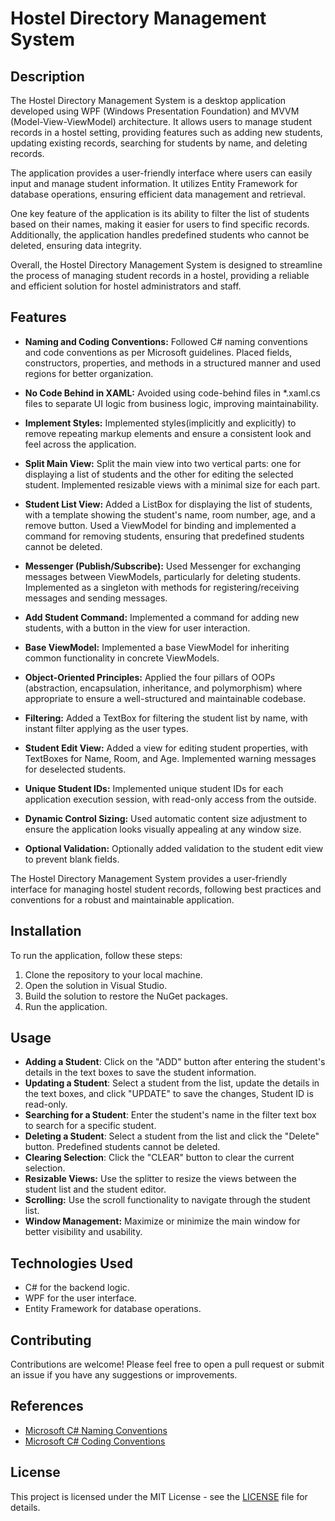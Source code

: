 # Hostel Directory Management System

## Description

The Hostel Directory Management System is a desktop application developed using WPF (Windows Presentation Foundation) and MVVM (Model-View-ViewModel) architecture. It allows users to manage student records in a hostel setting, providing features such as adding new students, updating existing records, searching for students by name, and deleting records.

The application provides a user-friendly interface where users can easily input and manage student information. It utilizes Entity Framework for database operations, ensuring efficient data management and retrieval.

One key feature of the application is its ability to filter the list of students based on their names, making it easier for users to find specific records. Additionally, the application handles predefined students who cannot be deleted, ensuring data integrity.

Overall, the Hostel Directory Management System is designed to streamline the process of managing student records in a hostel, providing a reliable and efficient solution for hostel administrators and staff.

## Features

- **Naming and Coding Conventions:** Followed C# naming conventions and code conventions as per Microsoft guidelines. Placed fields, constructors, properties, and methods in a structured manner and used regions for better organization.

- **No Code Behind in XAML:** Avoided using code-behind files in *.xaml.cs files to separate UI logic from business logic, improving maintainability.

- **Implement Styles:** Implemented styles(implicitly and explicitly) to remove repeating markup elements and ensure a consistent look and feel across the application.

- **Split Main View:** Split the main view into two vertical parts: one for displaying a list of students and the other for editing the selected student. Implemented resizable views with a minimal size for each part.

- **Student List View:** Added a ListBox for displaying the list of students, with a template showing the student's name, room number, age, and a remove button. Used a ViewModel for binding and implemented a command for removing students, ensuring that predefined students cannot be deleted.

- **Messenger (Publish/Subscribe):** Used Messenger for exchanging messages between ViewModels, particularly for deleting students. Implemented as a singleton with methods for registering/receiving messages and sending messages.

- **Add Student Command:** Implemented a command for adding new students, with a button in the view for user interaction.

- **Base ViewModel:** Implemented a base ViewModel for inheriting common functionality in concrete ViewModels.

- **Object-Oriented Principles:** Applied the four pillars of OOPs (abstraction, encapsulation, inheritance, and polymorphism) where appropriate to ensure a well-structured and maintainable codebase.

- **Filtering:** Added a TextBox for filtering the student list by name, with instant filter applying as the user types.

- **Student Edit View:** Added a view for editing student properties, with TextBoxes for Name, Room, and Age. Implemented warning messages for deselected students.

- **Unique Student IDs:** Implemented unique student IDs for each application execution session, with read-only access from the outside.

- **Dynamic Control Sizing:** Used automatic content size adjustment to ensure the application looks visually appealing at any window size.

- **Optional Validation:** Optionally added validation to the student edit view to prevent blank fields.

The Hostel Directory Management System provides a user-friendly interface for managing hostel student records, following best practices and conventions for a robust and maintainable application.

## Installation

To run the application, follow these steps:

1. Clone the repository to your local machine.
2. Open the solution in Visual Studio.
3. Build the solution to restore the NuGet packages.
4. Run the application.

## Usage

- **Adding a Student**: Click on the "ADD" button after entering the student's details in the text boxes to save the student information.
- **Updating a Student**: Select a student from the list, update the details in the text boxes, and click "UPDATE" to save the changes, Student ID is read-only.
- **Searching for a Student**: Enter the student's name in the filter text box to search for a specific student.
- **Deleting a Student**: Select a student from the list and click the "Delete" button. Predefined students cannot be deleted.
- **Clearing Selection**: Click the "CLEAR" button to clear the current selection.
- **Resizable Views:** Use the splitter to resize the views between the student list and the student editor.
- **Scrolling:** Use the scroll functionality to navigate through the student list.
- **Window Management:** Maximize or minimize the main window for better visibility and usability.

## Technologies Used

- C# for the backend logic.
- WPF for the user interface.
- Entity Framework for database operations.

## Contributing

Contributions are welcome! Please feel free to open a pull request or submit an issue if you have any suggestions or improvements.

## References

- [Microsoft C# Naming Conventions](https://learn.microsoft.com/en-us/dotnet/csharp/fundamentals/coding-style/identifier-names)
- [Microsoft C# Coding Conventions](https://learn.microsoft.com/en-us/dotnet/csharp/fundamentals/coding-style/coding-conventions)


## License

This project is licensed under the MIT License - see the [LICENSE](LICENSE) file for details.
